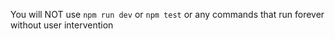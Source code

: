 You will NOT use `npm run dev` or `npm test` or any commands that run forever without user intervention